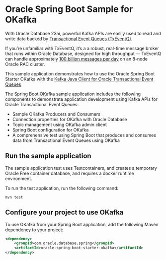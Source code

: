 # Oracle Spring Boot Sample for OKafka

With Oracle Database 23ai, powerful Kafka APIs are easily used to read and write data backed by [Transactional Event Queues (TxEventQ)](https://docs.oracle.com/en/database/oracle/oracle-database/21/adque/aq-introduction.html).

If you’re unfamiliar with TxEventQ, it’s a a robust, real-time message broker that runs within Oracle Database, designed for high throughput — TxEventQ can handle approximately [100 billion messages per day](https://www.oracle.com/database/advanced-queuing/) on an 8-node Oracle RAC cluster.

This sample application demonstrates how to use the Oracle Spring Boot Starter OKafka with the [Kafka Java Client for Oracle Transactional Event Queues](https://github.com/oracle/okafka)

The Spring Boot OKafka sample application includes the following components to demonstrate application development using Kafka APIs for Oracle Transactional Event Queues:

- Sample OKafka Producers and Consumers
- Connection properties for OKafka with Oracle Database
- Topic management using OKafka admin client
- Spring Boot configuration for OKafka
- A comprehensive test using Spring Boot that produces and consumes data from Transactional Event Queues using OKafka

## Run the sample application

The sample application test uses Testcontainers, and creates a temporary Oracle Free container database, and requires a docker runtime environment.

To run the test application, run the following command:

```shell
mvn test
```

## Configure your project to use OKafka

To use OKafka from your Spring Boot application, add the following Maven dependency to your project:

```xml
<dependency>
    <groupId>com.oracle.database.spring</groupId>
    <artifactId>oracle-spring-boot-starter-okafka</artifactId>
</dependency>
```
